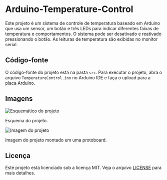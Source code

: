 # Arduino-Temperature-Control

Este projeto é um sistema de controle de temperatura baseado em Arduino que usa um sensor, um botão e três LEDs para indicar diferentes faixas de temperatura e comportamentos. O sistema pode ser desativado e reativado pressionando o botão. As leituras de temperatura são exibidas no monitor serial.

## Código-fonte

O código-fonte do projeto está na pasta `src`. Para executar o projeto, abra o arquivo `TemperatureControl.ino` no Arduino IDE e faça o upload para a placa Arduino.

## Imagens

![Esquemático do projeto](images/Aula_Pratica_1_schematics.jpg)

Esquema do projeto.

![Imagem do projeto](images/Aula_Pratica_1.png)

Imagem do projeto montado em uma protoboard.

## Licença

Este projeto está licenciado sob a licença MIT. Veja o arquivo [LICENSE](LICENSE) para mais detalhes.